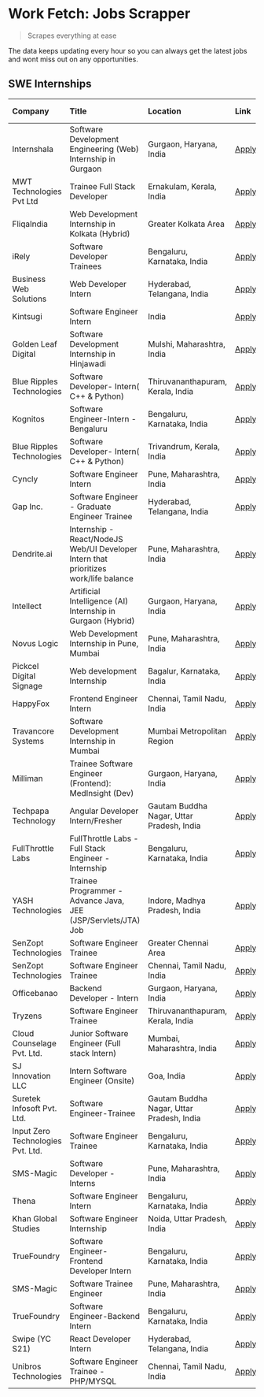 # Work Fetch: Jobs Scrapper
> Scrapes everything at ease

The data keeps updating every hour so you can always get the latest jobs and wont miss out on any opportunities.

## SWE Internships
<!--START_SECTION:workfetch-->
| Company                           | Title                                                                                | Location                                  | Link                                                                                                                                                                                                                                                                                              | Date Posted   |
|:----------------------------------|:-------------------------------------------------------------------------------------|:------------------------------------------|:--------------------------------------------------------------------------------------------------------------------------------------------------------------------------------------------------------------------------------------------------------------------------------------------------|:--------------|
| Internshala                       | Software Development Engineering (Web) Internship in Gurgaon                         | Gurgaon, Haryana, India                   | [Apply](https://in.linkedin.com/jobs/view/software-development-engineering-web-internship-in-gurgaon-at-internshala-3865617795?position=25&pageNum=0&refId=CTvlB36cye9IDLluepbZuQ%3D%3D&trackingId=Alk6khz6kwSjlgK8I2YTug%3D%3D&trk=public_jobs_jserp-result_search-card)                         | 2024-03-20    |
| MWT Technologies Pvt Ltd          | Trainee Full Stack Developer                                                         | Ernakulam, Kerala, India                  | [Apply](https://in.linkedin.com/jobs/view/trainee-full-stack-developer-at-mwt-technologies-pvt-ltd-3863344037?position=28&pageNum=0&refId=CTvlB36cye9IDLluepbZuQ%3D%3D&trackingId=V3wTWxdudeMndn5YGTdTLw%3D%3D&trk=public_jobs_jserp-result_search-card)                                          | 2024-03-20    |
| FliqaIndia                        | Web Development Internship in Kolkata (Hybrid)                                       | Greater Kolkata Area                      | [Apply](https://in.linkedin.com/jobs/view/web-development-internship-in-kolkata-hybrid-at-fliqaindia-3864372048?position=60&pageNum=0&refId=CTvlB36cye9IDLluepbZuQ%3D%3D&trackingId=UHgM3chOdjCVuQGQDgJJVg%3D%3D&trk=public_jobs_jserp-result_search-card)                                        | 2024-03-19    |
| iRely                             | Software Developer Trainees                                                          | Bengaluru, Karnataka, India               | [Apply](https://in.linkedin.com/jobs/view/software-developer-trainees-at-irely-3860566039?position=4&pageNum=0&refId=CTvlB36cye9IDLluepbZuQ%3D%3D&trackingId=kXERuDCwLmVbS17eRUJo9g%3D%3D&trk=public_jobs_jserp-result_search-card)                                                               | 2024-03-18    |
| Business Web Solutions            | Web Developer Intern                                                                 | Hyderabad, Telangana, India               | [Apply](https://in.linkedin.com/jobs/view/web-developer-intern-at-business-web-solutions-3860721170?position=40&pageNum=0&refId=CTvlB36cye9IDLluepbZuQ%3D%3D&trackingId=BrVKUXxr0APXJBdU%2BbO06A%3D%3D&trk=public_jobs_jserp-result_search-card)                                                  | 2024-03-17    |
| Kintsugi                          | Software Engineer Intern                                                             | India                                     | [Apply](https://in.linkedin.com/jobs/view/software-engineer-intern-at-kintsugi-3857074071?position=47&pageNum=0&refId=CTvlB36cye9IDLluepbZuQ%3D%3D&trackingId=sSO3p0urSPGABCUMftfvcA%3D%3D&trk=public_jobs_jserp-result_search-card)                                                              | 2024-03-16    |
| Golden Leaf Digital               | Software Development Internship in Hinjawadi                                         | Mulshi, Maharashtra, India                | [Apply](https://in.linkedin.com/jobs/view/software-development-internship-in-hinjawadi-at-golden-leaf-digital-3858085305?position=13&pageNum=0&refId=CTvlB36cye9IDLluepbZuQ%3D%3D&trackingId=kevbygCNg1X7JeEjP7TKSg%3D%3D&trk=public_jobs_jserp-result_search-card)                               | 2024-03-15    |
| Blue Ripples Technologies         | Software Developer- Intern( C++ & Python)                                            | Thiruvananthapuram, Kerala, India         | [Apply](https://in.linkedin.com/jobs/view/software-developer-intern-c%2B%2B-python-at-blue-ripples-technologies-3855594494?position=29&pageNum=0&refId=CTvlB36cye9IDLluepbZuQ%3D%3D&trackingId=OeFqGSAu10ObFC07DSzVDA%3D%3D&trk=public_jobs_jserp-result_search-card)                             | 2024-03-14    |
| Kognitos                          | Software Engineer-Intern -Bengaluru                                                  | Bengaluru, Karnataka, India               | [Apply](https://in.linkedin.com/jobs/view/software-engineer-intern-bengaluru-at-kognitos-3855361239?position=7&pageNum=0&refId=CTvlB36cye9IDLluepbZuQ%3D%3D&trackingId=lmOSPFFbJuPAwsI855o5Ig%3D%3D&trk=public_jobs_jserp-result_search-card)                                                     | 2024-03-13    |
| Blue Ripples Technologies         | Software Developer- Intern( C++  & Python)                                           | Trivandrum, Kerala, India                 | [Apply](https://in.linkedin.com/jobs/view/software-developer-intern-c%2B%2B-python-at-blue-ripples-technologies-3856150730?position=33&pageNum=0&refId=CTvlB36cye9IDLluepbZuQ%3D%3D&trackingId=C07dsi4SzZmWmWVgLGDo1g%3D%3D&trk=public_jobs_jserp-result_search-card)                             | 2024-03-13    |
| Cyncly                            | Software Engineer Intern                                                             | Pune, Maharashtra, India                  | [Apply](https://in.linkedin.com/jobs/view/software-engineer-intern-at-cyncly-3853990178?position=37&pageNum=0&refId=CTvlB36cye9IDLluepbZuQ%3D%3D&trackingId=JoPkfHlRLCqvVDybV%2B1Fcw%3D%3D&trk=public_jobs_jserp-result_search-card)                                                              | 2024-03-13    |
| Gap Inc.                          | Software Engineer - Graduate Engineer Trainee                                        | Hyderabad, Telangana, India               | [Apply](https://in.linkedin.com/jobs/view/software-engineer-graduate-engineer-trainee-at-gap-inc-3853818960?position=5&pageNum=0&refId=CTvlB36cye9IDLluepbZuQ%3D%3D&trackingId=EsO2VD0s3bnLYCm7T1Pkgg%3D%3D&trk=public_jobs_jserp-result_search-card)                                             | 2024-03-12    |
| Dendrite.ai                       | Internship - React/NodeJS Web/UI Developer Intern that prioritizes work/life balance | Pune, Maharashtra, India                  | [Apply](https://in.linkedin.com/jobs/view/internship-react-nodejs-web-ui-developer-intern-that-prioritizes-work-life-balance-at-dendrite-ai-3853583200?position=45&pageNum=0&refId=CTvlB36cye9IDLluepbZuQ%3D%3D&trackingId=AWpuT3vot0oFKhMsDVdhCg%3D%3D&trk=public_jobs_jserp-result_search-card) | 2024-03-12    |
| Intellect                         | Artificial Intelligence (AI) Internship in Gurgaon (Hybrid)                          | Gurgaon, Haryana, India                   | [Apply](https://in.linkedin.com/jobs/view/artificial-intelligence-ai-internship-in-gurgaon-hybrid-at-intellect-3853356821?position=59&pageNum=0&refId=CTvlB36cye9IDLluepbZuQ%3D%3D&trackingId=bdTueWwFJBprc8Tl2XWqcw%3D%3D&trk=public_jobs_jserp-result_search-card)                              | 2024-03-11    |
| Novus Logic                       | Web Development Internship in Pune, Mumbai                                           | Pune, Maharashtra, India                  | [Apply](https://in.linkedin.com/jobs/view/web-development-internship-in-pune-mumbai-at-novus-logic-3850815684?position=50&pageNum=0&refId=CTvlB36cye9IDLluepbZuQ%3D%3D&trackingId=DhXv1QI5KjLM3heDHIvK1Q%3D%3D&trk=public_jobs_jserp-result_search-card)                                          | 2024-03-08    |
| Pickcel Digital Signage           | Web development Internship                                                           | Bagalur, Karnataka, India                 | [Apply](https://in.linkedin.com/jobs/view/web-development-internship-at-pickcel-digital-signage-3849506118?position=56&pageNum=0&refId=CTvlB36cye9IDLluepbZuQ%3D%3D&trackingId=baWA40AlVhuANPTGgZII3w%3D%3D&trk=public_jobs_jserp-result_search-card)                                             | 2024-03-08    |
| HappyFox                          | Frontend Engineer Intern                                                             | Chennai, Tamil Nadu, India                | [Apply](https://in.linkedin.com/jobs/view/frontend-engineer-intern-at-happyfox-3848357951?position=44&pageNum=0&refId=CTvlB36cye9IDLluepbZuQ%3D%3D&trackingId=biLYSbbf61Jhd2m3MuaRiQ%3D%3D&trk=public_jobs_jserp-result_search-card)                                                              | 2024-03-07    |
| Travancore Systems                | Software Development Internship in Mumbai                                            | Mumbai Metropolitan Region                | [Apply](https://in.linkedin.com/jobs/view/software-development-internship-in-mumbai-at-travancore-systems-3847706952?position=34&pageNum=0&refId=CTvlB36cye9IDLluepbZuQ%3D%3D&trackingId=CcnLoyKNFfn6OD3an1K%2Bmw%3D%3D&trk=public_jobs_jserp-result_search-card)                                 | 2024-03-05    |
| Milliman                          | Trainee Software Engineer (Frontend): MedInsight (Dev)                               | Gurgaon, Haryana, India                   | [Apply](https://in.linkedin.com/jobs/view/trainee-software-engineer-frontend-medinsight-dev-at-milliman-3792874280?position=8&pageNum=0&refId=CTvlB36cye9IDLluepbZuQ%3D%3D&trackingId=sDTX%2BUSX5qDDMXrQOn%2BrWQ%3D%3D&trk=public_jobs_jserp-result_search-card)                                  | 2024-03-01    |
| Techpapa Technology               | Angular Developer Intern/Fresher                                                     | Gautam Buddha Nagar, Uttar Pradesh, India | [Apply](https://in.linkedin.com/jobs/view/angular-developer-intern-fresher-at-techpapa-technology-3834305862?position=58&pageNum=0&refId=CTvlB36cye9IDLluepbZuQ%3D%3D&trackingId=hwccmdppffwpHJPyvPHLTg%3D%3D&trk=public_jobs_jserp-result_search-card)                                           | 2024-02-20    |
| FullThrottle Labs                 | FullThrottle Labs - Full Stack Engineer - Internship                                 | Bengaluru, Karnataka, India               | [Apply](https://in.linkedin.com/jobs/view/fullthrottle-labs-full-stack-engineer-internship-at-fullthrottle-labs-3829636016?position=55&pageNum=0&refId=CTvlB36cye9IDLluepbZuQ%3D%3D&trackingId=nx0OPxm8jzGwP6GMQGDEHg%3D%3D&trk=public_jobs_jserp-result_search-card)                             | 2024-02-17    |
| YASH Technologies                 | Trainee Programmer - Advance Java, JEE (JSP/Servlets/JTA) Job                        | Indore, Madhya Pradesh, India             | [Apply](https://in.linkedin.com/jobs/view/trainee-programmer-advance-java-jee-jsp-servlets-jta-job-at-yash-technologies-3811759183?position=18&pageNum=0&refId=CTvlB36cye9IDLluepbZuQ%3D%3D&trackingId=IjNjh%2BGsrBNaHqZ6%2BNAbuw%3D%3D&trk=public_jobs_jserp-result_search-card)                 | 2024-02-13    |
| SenZopt Technologies              | Software Engineer Trainee                                                            | Greater Chennai Area                      | [Apply](https://in.linkedin.com/jobs/view/software-engineer-trainee-at-senzopt-technologies-3827688781?position=36&pageNum=0&refId=CTvlB36cye9IDLluepbZuQ%3D%3D&trackingId=RtKaqNwFrV%2FISaxOntSqlA%3D%3D&trk=public_jobs_jserp-result_search-card)                                               | 2024-02-12    |
| SenZopt Technologies              | Software Engineer Trainee                                                            | Chennai, Tamil Nadu, India                | [Apply](https://in.linkedin.com/jobs/view/software-engineer-trainee-at-senzopt-technologies-3827686880?position=49&pageNum=0&refId=CTvlB36cye9IDLluepbZuQ%3D%3D&trackingId=YpHH8pP2tPeSU9TFaFPcog%3D%3D&trk=public_jobs_jserp-result_search-card)                                                 | 2024-02-12    |
| Officebanao                       | Backend Developer - Intern                                                           | Gurgaon, Haryana, India                   | [Apply](https://in.linkedin.com/jobs/view/backend-developer-intern-at-officebanao-3814263731?position=27&pageNum=0&refId=CTvlB36cye9IDLluepbZuQ%3D%3D&trackingId=PfMf%2Foj%2BmU5DOcle%2Bo2d1A%3D%3D&trk=public_jobs_jserp-result_search-card)                                                     | 2024-01-31    |
| Tryzens                           | Software Engineer Trainee                                                            | Thiruvananthapuram, Kerala, India         | [Apply](https://in.linkedin.com/jobs/view/software-engineer-trainee-at-tryzens-3809363491?position=39&pageNum=0&refId=CTvlB36cye9IDLluepbZuQ%3D%3D&trackingId=15srC%2BPnMAs04F57Ag4f5A%3D%3D&trk=public_jobs_jserp-result_search-card)                                                            | 2024-01-18    |
| Cloud Counselage Pvt. Ltd.        | Junior Software Engineer (Full stack Intern)                                         | Mumbai, Maharashtra, India                | [Apply](https://in.linkedin.com/jobs/view/junior-software-engineer-full-stack-intern-at-cloud-counselage-pvt-ltd-3803132814?position=26&pageNum=0&refId=CTvlB36cye9IDLluepbZuQ%3D%3D&trackingId=yTVdiZ4cpkNtPArKuPw3Hw%3D%3D&trk=public_jobs_jserp-result_search-card)                            | 2024-01-11    |
| SJ Innovation LLC                 | Intern Software Engineer (Onsite)                                                    | Goa, India                                | [Apply](https://in.linkedin.com/jobs/view/intern-software-engineer-onsite-at-sj-innovation-llc-3799959011?position=46&pageNum=0&refId=CTvlB36cye9IDLluepbZuQ%3D%3D&trackingId=S5%2B6MAbPVDDWFTs2ZF0lAg%3D%3D&trk=public_jobs_jserp-result_search-card)                                            | 2024-01-11    |
| Suretek Infosoft Pvt. Ltd.        | Software Engineer-Trainee                                                            | Gautam Buddha Nagar, Uttar Pradesh, India | [Apply](https://in.linkedin.com/jobs/view/software-engineer-trainee-at-suretek-infosoft-pvt-ltd-3800934643?position=20&pageNum=0&refId=CTvlB36cye9IDLluepbZuQ%3D%3D&trackingId=MPj%2FfhM20o1U2twG%2FstVvw%3D%3D&trk=public_jobs_jserp-result_search-card)                                         | 2024-01-09    |
| Input Zero Technologies Pvt. Ltd. | Software Engineer Trainee                                                            | Bengaluru, Karnataka, India               | [Apply](https://in.linkedin.com/jobs/view/software-engineer-trainee-at-input-zero-technologies-pvt-ltd-3800927643?position=31&pageNum=0&refId=CTvlB36cye9IDLluepbZuQ%3D%3D&trackingId=Q6Ta4YG%2FgAh95EorN4hipA%3D%3D&trk=public_jobs_jserp-result_search-card)                                    | 2024-01-09    |
| SMS-Magic                         | Software Developer -Interns                                                          | Pune, Maharashtra, India                  | [Apply](https://in.linkedin.com/jobs/view/software-developer-interns-at-sms-magic-3799485343?position=35&pageNum=0&refId=CTvlB36cye9IDLluepbZuQ%3D%3D&trackingId=hTKq71B5kpe59ONk0ceWWg%3D%3D&trk=public_jobs_jserp-result_search-card)                                                           | 2024-01-05    |
| Thena                             | Software Engineer Intern                                                             | Bengaluru, Karnataka, India               | [Apply](https://in.linkedin.com/jobs/view/software-engineer-intern-at-thena-3778731751?position=15&pageNum=0&refId=CTvlB36cye9IDLluepbZuQ%3D%3D&trackingId=0iyBj%2FRW2DqXPB9SYT2p4g%3D%3D&trk=public_jobs_jserp-result_search-card)                                                               | 2023-12-05    |
| Khan Global Studies               | Software Engineer Internship                                                         | Noida, Uttar Pradesh, India               | [Apply](https://in.linkedin.com/jobs/view/software-engineer-internship-at-khan-global-studies-3766942197?position=52&pageNum=0&refId=CTvlB36cye9IDLluepbZuQ%3D%3D&trackingId=56WillUAMY3SrhpoDCmYtg%3D%3D&trk=public_jobs_jserp-result_search-card)                                               | 2023-11-27    |
| TrueFoundry                       | Software Engineer- Frontend Developer Intern                                         | Bengaluru, Karnataka, India               | [Apply](https://in.linkedin.com/jobs/view/software-engineer-frontend-developer-intern-at-truefoundry-3790095058?position=14&pageNum=0&refId=CTvlB36cye9IDLluepbZuQ%3D%3D&trackingId=xFKeUhpMyAA0bVmQ4BCVVQ%3D%3D&trk=public_jobs_jserp-result_search-card)                                        | 2023-11-24    |
| SMS-Magic                         | Software Trainee Engineer                                                            | Pune, Maharashtra, India                  | [Apply](https://in.linkedin.com/jobs/view/software-trainee-engineer-at-sms-magic-3761409781?position=30&pageNum=0&refId=CTvlB36cye9IDLluepbZuQ%3D%3D&trackingId=AoCu9%2FAI9623ab8Xal%2FljQ%3D%3D&trk=public_jobs_jserp-result_search-card)                                                        | 2023-11-16    |
| TrueFoundry                       | Software Engineer-Backend Intern                                                     | Bengaluru, Karnataka, India               | [Apply](https://in.linkedin.com/jobs/view/software-engineer-backend-intern-at-truefoundry-3779508170?position=32&pageNum=0&refId=CTvlB36cye9IDLluepbZuQ%3D%3D&trackingId=%2Bk4KYoCPehuMgWae25shxQ%3D%3D&trk=public_jobs_jserp-result_search-card)                                                 | 2023-11-10    |
| Swipe (YC S21)                    | React Developer Intern                                                               | Hyderabad, Telangana, India               | [Apply](https://in.linkedin.com/jobs/view/react-developer-intern-at-swipe-yc-s21-3737600089?position=16&pageNum=0&refId=CTvlB36cye9IDLluepbZuQ%3D%3D&trackingId=qixhrz5OPfd2mTLxBELvcw%3D%3D&trk=public_jobs_jserp-result_search-card)                                                            | 2023-10-13    |
| Unibros Technologies              | Software Engineer Trainee - PHP/MYSQL                                                | Chennai, Tamil Nadu, India                | [Apply](https://in.linkedin.com/jobs/view/software-engineer-trainee-php-mysql-at-unibros-technologies-3656599241?position=41&pageNum=0&refId=CTvlB36cye9IDLluepbZuQ%3D%3D&trackingId=xIAwpVAWAPK3ShaVwcxnGQ%3D%3D&trk=public_jobs_jserp-result_search-card)                                       | 2023-06-12    |
<!--END_SECTION:workfetch-->
